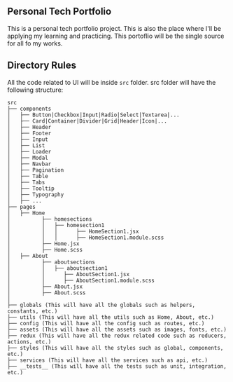 ## Personal Tech Portfolio
This is a personal tech portfolio project. This is also the place where I'll be applying my learning and practicing. This portoflio will be the single source for all fo my works.

## Directory Rules
All the code related to UI will be inside `src` folder.
src folder will have the following structure:
```
src
├── components
│   ├── Button|Checkbox|Input|Radio|Select|Textarea|...
│   ├── Card|Container|Divider|Grid|Header|Icon|...
│   ├── Header
│   ├── Footer
│   ├── Input
│   ├── List
│   ├── Loader
│   ├── Modal
│   ├── Navbar
│   ├── Pagination
│   ├── Table
│   ├── Tabs
│   ├── Tooltip
│   ├── Typography
│   ├── ...
├── pages
│   ├── Home
│          ├── homesections
│          │   ├── homesection1
│          │   │      ├── HomeSection1.jsx
│          │   │      ├── HomeSection1.module.scss
│          ├── Home.jsx
│          ├── Home.scss
│   ├── About
│          ├── aboutsections
│          │   ├── aboutsection1
│          │      ├── AboutSection1.jsx
│          │      ├── AboutSection1.module.scss
│          ├── About.jsx
│          ├── About.scss
│    
├── globals (This will have all the globals such as helpers, constants, etc.)
├── utils (This will have all the utils such as Home, About, etc.)
├── config (This will have all the config such as routes, etc.)
├── assets (This will have all the assets such as images, fonts, etc.)
├── redux (This will have all the redux related code such as reducers, actions, etc.)
├── styles (This will have all the styles such as global, components, etc.)
├── services (This will have all the services such as api, etc.)
├── __tests__ (This will have all the tests such as unit, integration, etc.)
```